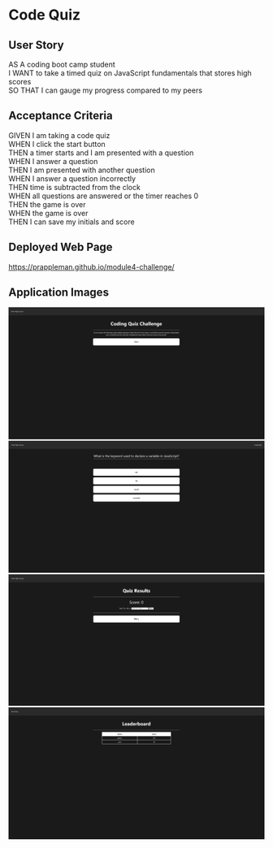 # Code Quiz

## User Story

AS A coding boot camp student 
<br>
I WANT to take a timed quiz on JavaScript fundamentals that stores high scores
<br>
SO THAT I can gauge my progress compared to my peers

## Acceptance Criteria

GIVEN I am taking a code quiz
<br>
WHEN I click the start button
<br>
THEN a timer starts and I am presented with a question
<br>
WHEN I answer a question
<br>
THEN I am presented with another question
<br>
WHEN I answer a question incorrectly
<br>
THEN time is subtracted from the clock
<br>
WHEN all questions are answered or the timer reaches 0
<br>
THEN the game is over
<br>
WHEN the game is over
<br>
THEN I can save my initials and score

## Deployed Web Page

https://prappleman.github.io/module4-challenge/

## Application Images
<img src="assets\images\Screenshot 2024-01-24 190531.png" title="start page">
<img src="assets\images\Screenshot 2024-01-24 190603.png" title="quiz page">
<img src="assets\images\Screenshot 2024-01-24 190613.png" title="result page">
<img src="assets\images\Screenshot 2024-01-24 190630.png" title="leaderboard">
